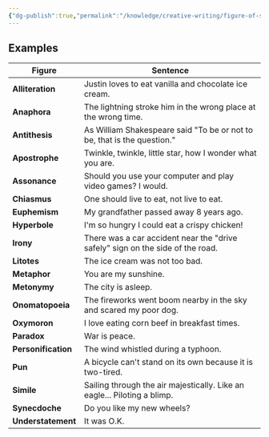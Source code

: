 ```yaml
---
{"dg-publish":true,"permalink":"/knowledge/creative-writing/figure-of-speech/"}
---
```


## Examples

| **Figure**          | **Sentence**                                                                   |
| ------------------- | ------------------------------------------------------------------------------ |
| **Alliteration**    | Justin loves to eat vanilla and chocolate ice cream.                           |
| **Anaphora**        | The lightning stroke him in the wrong place at the wrong time.                 |
| **Antithesis**      | As William Shakespeare said "To be or not to be, that is the question."        |
| **Apostrophe**      | Twinkle, twinkle, little star, how I wonder what you are.                      |
| **Assonance**       | Should you use your computer and play video games? I would.                    |
| **Chiasmus**        | One should live to eat, not live to eat.                                       |
| **Euphemism**       | My grandfather passed away 8 years ago.                                        |
| **Hyperbole**       | I'm so hungry I could eat a crispy chicken!                                    |
| **Irony**           | There was a car accident near the "drive safely" sign on the side of the road. |
| **Litotes**         | The ice cream was not too bad.                                                 |
| **Metaphor**        | You are my sunshine.                                                           |
| **Metonymy**        | The city is asleep.                                                            |
| **Onomatopoeia**    | The fireworks went boom nearby in the sky and scared my poor dog.              |
| **Oxymoron**        | I love eating corn beef in breakfast times.                                    |
| **Paradox**         | War is peace.                                                                  |
| **Personification** | The wind whistled during a typhoon.                                            |
| **Pun**             | A bicycle can't stand on its own because it is two-tired.                      |
| **Simile**          | Sailing through the air majestically. Like an eagle... Piloting a blimp.       |
| **Synecdoche**      | Do you like my new wheels?                                                     |
| **Understatement**  | It was O.K.                                                                    |
